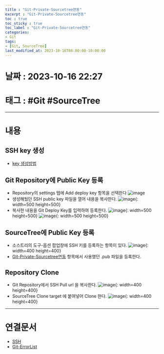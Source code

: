 ```yaml
---
title : "Git-Private-Sourcetree연동"
excerpt : "Git-Private-Sourcetree연동"
toc : true
toc_sticky : true
toc_label : "Git-Private-Sourcetree연동"
categories:
- Git
tags:
- [Git, SourceTree]
last_modified_at: 2023-10-16T08:00:00-10:00:00
---
```


# 날짜 : 2023-10-16 22:27

# 태그 : #Git #SourceTree 
---

# 내용

##  SSH key 생성
- [key 생성방법](../../통신/통신-SSH#git을-사용한--키-생성)

## Git Repository에 Public Key 등록
- Repository의 settings 탭에 Add deploy key 항목을 선택한다
![image](./../../assets/images/../../assets/Images/GitRepositoryAddSSHKeyMenu.png)
- 생성해뒀던 SSH public key 파일을 열어 내용을 복사한다.
![image](./../../assets/images/../../assets/Images/SSHKeyContent.png){: width=500 height=500}
- 복사한 내용을 Git Deploy Key를 입력하여 등록한다.
![image](./../../assets/images/../../assets/Images/GitAddSSHKeyContent.png){: width=500 height=500}
![image](./../../assets/images/../../assets/Images/GitSSHKeyAddResult.png){: width=500 height=500}

## SourceTree에 Public Key 등록
- 소스트리의 도구-옵션 팝업창에 SSH 키를 등록하는 항목이 있다.
![image](./../../assets/images/../../assets/Images/SourceTreeAddSSH.png){: width=400 height=400}
- [Git-Private-Sourcetree연동]() 항목에서 사용했던 .pub 파일을 등록한다.

## Repository Clone
- Git Repository에서 SSH Pull url 을 복사한다.
![image](./../../assets/images/../../assets/Images/GitSSHPullURL.png){: width=400 height=400}
- SourceTree Clone target 에 붙여넣어 Clone 한다.
![image](./../../assets/images/../../assets/Images/SourceTreeClone.png){: width=400 height=400}
---

# 연결문서
- [SSH](../../통신/통신-SSH#git을-사용한--키-생성)
- [Git-ErrorList](../../Git/Git-Git-ErrorList#ssh-rsa)